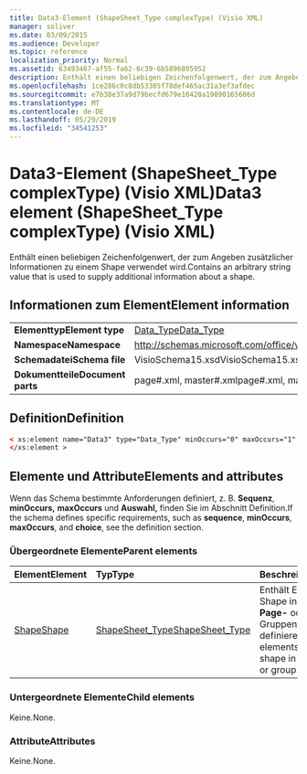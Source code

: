 ```yaml
---
title: Data3-Element (ShapeSheet_Type complexType) (Visio XML)
manager: soliver
ms.date: 03/09/2015
ms.audience: Developer
ms.topic: reference
localization_priority: Normal
ms.assetid: 63493467-af55-fa62-6c39-6b5896895952
description: Enthält einen beliebigen Zeichenfolgenwert, der zum Angeben zusätzlicher Informationen zu einem Shape verwendet wird.
ms.openlocfilehash: 1ce286c0c8db53305f78def465ac31a3ef3afdec
ms.sourcegitcommit: e7b38e37a9d79becfd679e10420a19890165606d
ms.translationtype: MT
ms.contentlocale: de-DE
ms.lasthandoff: 05/29/2019
ms.locfileid: "34541253"
---
```

# <a name="data3-element-shapesheet_type-complextype-visio-xml"></a><span data-ttu-id="34157-103">Data3-Element (ShapeSheet_Type complexType) (Visio XML)</span><span class="sxs-lookup"><span data-stu-id="34157-103">Data3 element (ShapeSheet_Type complexType) (Visio XML)</span></span>

<span data-ttu-id="34157-104">Enthält einen beliebigen Zeichenfolgenwert, der zum Angeben zusätzlicher Informationen zu einem Shape verwendet wird.</span><span class="sxs-lookup"><span data-stu-id="34157-104">Contains an arbitrary string value that is used to supply additional information about a shape.</span></span>
  
## <a name="element-information"></a><span data-ttu-id="34157-105">Informationen zum Element</span><span class="sxs-lookup"><span data-stu-id="34157-105">Element information</span></span>

|||
|:-----|:-----|
|<span data-ttu-id="34157-106">**Elementtyp**</span><span class="sxs-lookup"><span data-stu-id="34157-106">**Element type**</span></span> <br/> |[<span data-ttu-id="34157-107">Data_Type</span><span class="sxs-lookup"><span data-stu-id="34157-107">Data_Type</span></span>](data_type-complextypevisio-xml.md) <br/> |
|<span data-ttu-id="34157-108">**Namespace**</span><span class="sxs-lookup"><span data-stu-id="34157-108">**Namespace**</span></span> <br/> |http://schemas.microsoft.com/office/visio/2012/main  <br/> |
|<span data-ttu-id="34157-109">**Schemadatei**</span><span class="sxs-lookup"><span data-stu-id="34157-109">**Schema file**</span></span> <br/> |<span data-ttu-id="34157-110">VisioSchema15.xsd</span><span class="sxs-lookup"><span data-stu-id="34157-110">VisioSchema15.xsd</span></span>  <br/> |
|<span data-ttu-id="34157-111">**Dokumentteile**</span><span class="sxs-lookup"><span data-stu-id="34157-111">**Document parts**</span></span> <br/> |<span data-ttu-id="34157-112">page#.xml, master#.xml</span><span class="sxs-lookup"><span data-stu-id="34157-112">page#.xml, master#.xml</span></span>  <br/> |
   
## <a name="definition"></a><span data-ttu-id="34157-113">Definition</span><span class="sxs-lookup"><span data-stu-id="34157-113">Definition</span></span>

```XML
< xs:element name="Data3" type="Data_Type" minOccurs="0" maxOccurs="1" >
</xs:element >
```

## <a name="elements-and-attributes"></a><span data-ttu-id="34157-114">Elemente und Attribute</span><span class="sxs-lookup"><span data-stu-id="34157-114">Elements and attributes</span></span>

<span data-ttu-id="34157-115">Wenn das Schema bestimmte Anforderungen definiert, z. B. **Sequenz**, **minOccurs,** **maxOccurs** und **Auswahl,** finden Sie im Abschnitt Definition.</span><span class="sxs-lookup"><span data-stu-id="34157-115">If the schema defines specific requirements, such as **sequence**, **minOccurs**, **maxOccurs**, and **choice**, see the definition section.</span></span> 
  
### <a name="parent-elements"></a><span data-ttu-id="34157-116">Übergeordnete Elemente</span><span class="sxs-lookup"><span data-stu-id="34157-116">Parent elements</span></span>

|<span data-ttu-id="34157-117">**Element**</span><span class="sxs-lookup"><span data-stu-id="34157-117">**Element**</span></span>|<span data-ttu-id="34157-118">**Typ**</span><span class="sxs-lookup"><span data-stu-id="34157-118">**Type**</span></span>|<span data-ttu-id="34157-119">**Beschreibung**</span><span class="sxs-lookup"><span data-stu-id="34157-119">**Description**</span></span>|
|:-----|:-----|:-----|
|[<span data-ttu-id="34157-120">Shape</span><span class="sxs-lookup"><span data-stu-id="34157-120">Shape</span></span>](shape-element-shapes_type-complextypevisio-xml.md) <br/> |[<span data-ttu-id="34157-121">ShapeSheet_Type</span><span class="sxs-lookup"><span data-stu-id="34157-121">ShapeSheet_Type</span></span>](shapesheet_type-complextypevisio-xml.md) <br/> |<span data-ttu-id="34157-122">Enthält Elemente, die ein Shape in einem **Master-,** **Page-** oder Gruppenformelement definieren.</span><span class="sxs-lookup"><span data-stu-id="34157-122">Contains elements that define a shape in a **Master**, **Page**, or group shape element.</span></span>  <br/> |
   
### <a name="child-elements"></a><span data-ttu-id="34157-123">Untergeordnete Elemente</span><span class="sxs-lookup"><span data-stu-id="34157-123">Child elements</span></span>

<span data-ttu-id="34157-124">Keine.</span><span class="sxs-lookup"><span data-stu-id="34157-124">None.</span></span>
  
### <a name="attributes"></a><span data-ttu-id="34157-125">Attribute</span><span class="sxs-lookup"><span data-stu-id="34157-125">Attributes</span></span>

<span data-ttu-id="34157-126">Keine.</span><span class="sxs-lookup"><span data-stu-id="34157-126">None.</span></span>
  

